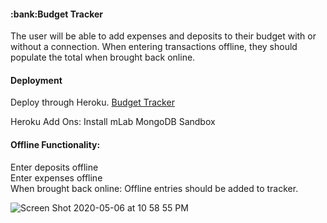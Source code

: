 <h4><b>:bank:Budget Tracker</b></h4>

The user will be able to add expenses and deposits to their budget with or without a connection. When entering transactions offline, they should populate the total when brought back online.

<h4><b>Deployment</b></h4>
Deploy through Heroku. <a href="https://peaceful-brook-52779.herokuapp.com">Budget Tracker</a>

Heroku Add Ons: Install mLab MongoDB Sandbox

<h4><b>Offline Functionality:</b></h4>
Enter deposits offline<br>
Enter expenses offline<br>
When brought back online: Offline entries should be added to tracker.

![Screen Shot 2020-05-06 at 10 58 55 PM](https://user-images.githubusercontent.com/58242373/81520494-7a5f9400-9312-11ea-912f-2a5a0af5615b.jpg)


